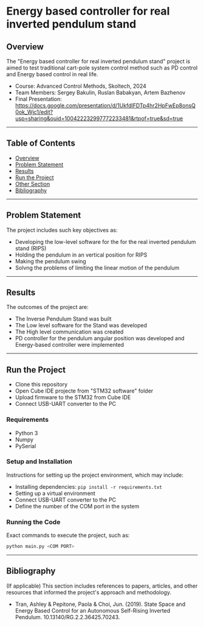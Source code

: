 # Energy based controller for real inverted pendulum stand

## Overview
The "Energy based controller for real inverted pendulum stand" project is aimed to test traditional cart-pole system control method such as PD control and Energy based control in real life.

- Course: Advanced Control Methods, Skoltech, 2024
- Team Members: Sergey Bakulin, Ruslan Babakyan, Artem Bazhenov
- Final Presentation: https://docs.google.com/presentation/d/1UkfdIFDTp4hr2HpFwEp8onsQ0ok_Wjc1/edit?usp=sharing&ouid=100422232997772233481&rtpof=true&sd=true

---

## Table of Contents

- [Overview](#overview)
- [Problem Statement](#problem-statement)
- [Results](#results)
- [Run the Project](#run-the-project)
- [Other Section](#other-section)
- [Bibliography](#bibliography)

---

## Problem Statement
The project includes such key objectives as:
- Developing the low-level software for the for the real inverted pendulum stand (RIPS)
- Holding the pendulum in an vertical position for RIPS
- Making the pendulum swing
- Solvng the problems of limiting the linear motion of the pendulum

---

## Results
The outcomes of the project are:
- The Inverse Pendulum Stand was built
- The Low level software for the Stand was developed
- The High level communication was created
- PD controller for the pendulum angular position was developed and Energy-based controller were implemented


---


## Run the Project
- Clone this repository
- Open Cube IDE projecte from "STM32 software" folder
- Upload firmware to the STM32 from Cube IDE
- Connect USB-UART converter to the PC

### Requirements
 - Python 3
 - Numpy
 - PySerial

### Setup and Installation
Instructions for setting up the project environment, which may include:
- Installing dependencies: `pip install -r requirements.txt`
- Setting up a virtual environment
- Connect USB-UART converter to the PC
- Define the number of the COM port in the system

### Running the Code
Exact commands to execute the project, such as:
```bash
python main.py <COM PORT>
```

---

## Bibliography
(If applicable) This section includes references to papers, articles, and other resources that informed the project's approach and methodology.

- Tran, Ashley & Pepitone, Paola & Choi, Jun. (2019). State Space and Energy Based Control for an Autonomous Self-Rising Inverted Pendulum. 10.13140/RG.2.2.36425.70243. 